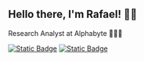 ## Hello there, I'm Rafael! 👋🏼

Research Analyst at Alphabyte 🧑🏻‍💻

[![Static Badge](https://img.shields.io/badge/-LinkedIn-blue)](https://www.linkedin.com/in/parkrafael/)
[![Static Badge](https://img.shields.io/badge/-Email-red)](mailto:yourname@example.com)

<!--
**parkrafael/parkrafael** is a ✨ _special_ ✨ repository because its `README.md` (this file) appears on your GitHub profile.

Here are some ideas to get you started:

- 🔭 I’m currently working on ...
- 🌱 I’m currently learning ...
- 👯 I’m looking to collaborate on ...
- 🤔 I’m looking for help with ...
- 💬 Ask me about ...
- 📫 How to reach me: ...
- 😄 Pronouns: ...
- ⚡ Fun fact: ...
-->
